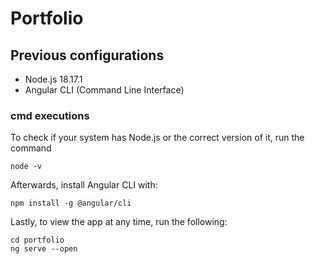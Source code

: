 # Portfolio

## Previous configurations
- Node.js 18.17.1
- Angular CLI (Command Line Interface)

### cmd executions
To check if your system has Node.js or the correct version of it, run the command 
``` CMD Commands
node -v
```

Afterwards, install Angular CLI with:

``` CMD Commands
npm install -g @angular/cli
```

Lastly, to view the app at any time, run the following:
``` CMD Commands
cd portfolio
ng serve --open
```
